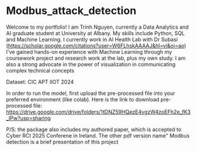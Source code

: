 # Modbus_attack_detection
Welcome to my portfolio! I am Trinh Nguyen, currently a Data Analytics and AI graduate student at University at Albany. My skills include Python, SQL and Machine Learning. I currently work in AI Health Lab with Dr Subasi (https://scholar.google.com/citations?user=W6FLhskAAAAJ&hl=vi&oi=ao) I've gained hands-on experience with Machine Learning through my coursework project and research work at the lab, plus my own study. I am also a strong advocate in the power of visualization in communicating complex technical concepts


Dataset: CIC APT IIOT 2024


In order to run the model, first upload the pre-processed file into your preferred environment (like colab).
Here is the link to download pre-processed file: https://drive.google.com/drive/folders/1tDNZ59HQezE4vgzW4zoEFh2e_fK3_IPw?usp=sharing


P/S: the package also includes my authored paper, which is accepted to Cyber RCI 2025 Conferene in Ireland. The other pdf version name" Modbus detection is a brief presentation of this project
